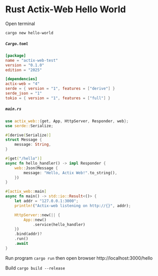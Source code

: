 # Rust Actix-Web Hello World

Open terminal

<code>cargo new hello-world</code>

<h5><strong><code>Cargo.toml</code></strong></h5>

```toml
[package]
name = "actix-web-test"
version = "0.1.0"
edition = "2025"

[dependencies]
actix-web = "4"
serde = { version = "1", features = ["derive"] }
serde_json = "1"
tokio = { version = "1", features = ["full"] }
```

<h5><strong><code>main.rs</code></strong></h5>

```rust
use actix_web::{get, App, HttpServer, Responder, web};
use serde::Serialize;

#[derive(Serialize)]
struct Message {
    message: String,
}

#[get("/hello")]
async fn hello_handler() -> impl Responder {
    web::Json(Message {
        message: "Hello, Actix Web!".to_string(),
    })
}

#[actix_web::main]
async fn main() -> std::io::Result<()> {
    let addr = "127.0.0.1:3000";
    println!("Actix-web listening on http://{}", addr);

    HttpServer::new(|| {
        App::new()
            .service(hello_handler)
    })
    .bind(addr)?
    .run()
    .await
}
```

Run program <code>cargo run</code> then open browser http://localhost:3000/hello

Build <code>cargo build --release</code>
